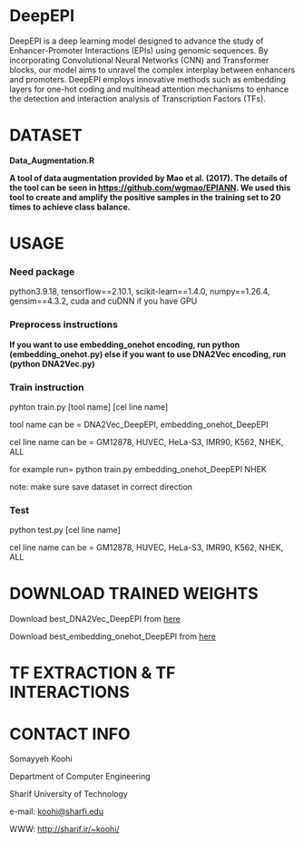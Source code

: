 # DeepEPI
DeepEPI is a deep learning model designed to advance the study of Enhancer-Promoter Interactions (EPIs) using genomic sequences. By incorporating Convolutional Neural Networks (CNN) and Transformer blocks, our model aims to unravel the complex interplay between enhancers and promoters. DeepEPI employs innovative methods such as embedding layers for one-hot coding and multihead attention mechanisms to enhance the detection and interaction analysis of Transcription Factors (TFs).
# DATASET
**Data_Augmentation.R**

**A tool of data augmentation provided by Mao et al. (2017). The details of the tool can be seen in https://github.com/wgmao/EPIANN.
We used this tool to create and amplify the positive samples in the training set to 20 times to achieve class balance.**
# USAGE
### Need package
python3.9.18,  tensorflow==2.10.1, scikit-learn==1.4.0, numpy==1.26.4, gensim==4.3.2, cuda and cuDNN if you have GPU
###  Preprocess instructions
**If you want to use embedding_onehot encoding, run python (embedding_onehot.py) else if you want to use DNA2Vec encoding, run (python DNA2Vec.py)**
### Train instruction
pyhton train.py [tool name] [cel line name]

tool name can be = DNA2Vec_DeepEPI, embedding_onehot_DeepEPI

cel line name can be = GM12878, HUVEC, HeLa-S3, IMR90, K562, NHEK, ALL

for example run= python train.py embedding_onehot_DeepEPI NHEK

note: make sure save dataset in correct direction
### Test
python test.py [cel line name]

cel line name can be = GM12878, HUVEC, HeLa-S3, IMR90, K562, NHEK, ALL
# DOWNLOAD TRAINED WEIGHTS
Download  best_DNA2Vec_DeepEPI from [here](https://drive.google.com/file/d/1XZRxnyQT0w75ilElmITlEzUSU2jUML99/view?usp=drive_link)

Download  best_embedding_onehot_DeepEPI from [here](https://drive.google.com/file/d/18GLDWqdNA4jXP3cseOhpKQDLeu_abVmM/view?usp=drive_link)

# TF EXTRACTION & TF INTERACTIONS


# CONTACT INFO
Somayyeh Koohi

Department of Computer Engineering

Sharif University of Technology

e-mail: koohi@sharfi.edu

WWW: http://sharif.ir/~koohi/
